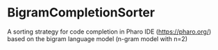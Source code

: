 # BigramCompletionSorter
A sorting strategy for code completion in Pharo IDE (https://pharo.org/) based on the bigram language model (n-gram model with n=2)
